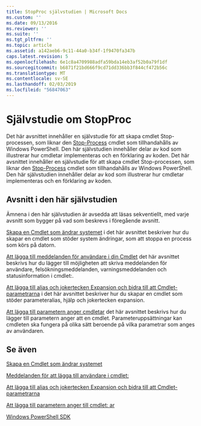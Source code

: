 ```yaml
---
title: StopProc självstudien | Microsoft Docs
ms.custom: ''
ms.date: 09/13/2016
ms.reviewer: ''
ms.suite: ''
ms.tgt_pltfrm: ''
ms.topic: article
ms.assetid: a142aeb6-9c11-44a0-b34f-1f9470fa347b
caps.latest.revision: 5
ms.openlocfilehash: 6e1c8a4709988adfa59bda14eb3af52b0a79f1df
ms.sourcegitcommit: b6871f21bd666f9cd71dd336bb3f844cf472b56c
ms.translationtype: MT
ms.contentlocale: sv-SE
ms.lasthandoff: 02/03/2019
ms.locfileid: "56847063"
---
```

# <a name="stopproc-tutorial"></a>Självstudie om StopProc

Det här avsnittet innehåller en självstudie för att skapa cmdlet Stop-processen, som liknar den [Stop-Process](/powershell/module/Microsoft.PowerShell.Management/Stop-Process) cmdlet som tillhandahålls av Windows PowerShell. Den här självstudien innehåller delar av kod som illustrerar hur cmdletar implementeras och en förklaring av koden.
Det här avsnittet innehåller en självstudie för att skapa cmdlet Stop-processen, som liknar den [Stop-Process](/powershell/module/Microsoft.PowerShell.Management/Stop-Process) cmdlet som tillhandahålls av Windows PowerShell. Den här självstudien innehåller delar av kod som illustrerar hur cmdletar implementeras och en förklaring av koden.

## <a name="topics-in-this-tutorial"></a>Avsnitt i den här självstudien

Ämnena i den här självstudien är avsedda att läsas sekventiellt, med varje avsnitt som bygger på vad som beskrevs i föregående avsnitt.

[Skapa en Cmdlet som ändrar systemet](./creating-a-cmdlet-that-modifies-the-system.md) i det här avsnittet beskriver hur du skapar en cmdlet som stöder system ändringar, som att stoppa en process som körs på datorn.

[Att lägga till meddelanden för användare i din Cmdlet](./adding-user-messages-to-your-cmdlet.md) det här avsnittet beskrivs hur du lägger till möjligheten att skriva meddelanden för användare, felsökningsmeddelanden, varningsmeddelanden och statusinformation i cmdlet:.

[Att lägga till alias och jokertecken Expansion och bidra till att Cmdlet-parametrarna](./adding-aliases-wildcard-expansion-and-help-to-cmdlet-parameters.md) i det här avsnittet beskriver hur du skapar en cmdlet som stöder parameteralias, hjälp och jokertecken expansion.

[Att lägga till parametern anger cmdletar](./adding-parameter-sets-to-a-cmdlet.md) det här avsnittet beskrivs hur du lägger till parametern anger att en cmdlet. Parameteruppsättningar kan cmdleten ska fungera på olika sätt beroende på vilka parametrar som anges av användaren.

## <a name="see-also"></a>Se även

[Skapa en Cmdlet som ändrar systemet](./creating-a-cmdlet-that-modifies-the-system.md)

[Meddelanden för att lägga till användare i cmdlet:](./adding-user-messages-to-your-cmdlet.md)

[Att lägga till alias och jokertecken Expansion och bidra till att Cmdlet-parametrarna](./adding-aliases-wildcard-expansion-and-help-to-cmdlet-parameters.md)

[Att lägga till parametern anger till cmdlet: ar](./adding-parameter-sets-to-a-cmdlet.md)

[Windows PowerShell SDK](../windows-powershell-reference.md)
